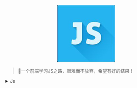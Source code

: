 <!--
 * @Author: BeanDou
 * @LastEditors: BeanDou
 * @Date: 2020-06-08 10:02:46
 * @LastEditTime: 2020-06-08 10:32:06
 * @Description: File description
-->
<div align="center">
  <img src="../assets/images/js.jpg"/>
</div>

> 一个前端学习JS之路，艰难而不放弃，希望有好的结果！

<details>
  <summary>Js</summary>

- [ ] [Js Learning Records](https://github.com/notCoolBean/StudyNotes/tree/master/Js)

</details>
